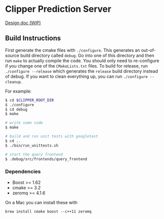 # Clipper Prediction Server


[Design doc (WIP)](https://docs.google.com/a/berkeley.edu/document/d/1Ghc-CAKXzzRshSa6FlonFa5ttmtHRAqFwMg7vhuJakw/edit?usp=sharing)

## Build Instructions

First generate the cmake files with `./configure`. This generates an out-of-source build directory called `debug`.
Go into one of this directory and then run `make` to actually
compile the code. You should only need to re-configure if you change one of the `CMakeLists.txt` files.
To build for release, run `./configure --release` which generates the `release` build directory instead of debug.
If you want to clean everything up, you can run `./configure --cleanup`.

For example:

```bash
$ cd $CLIPPER_ROOT_DIR
$ ./configure
$ cd debug
$ make

# write some code
$ make

# build and run unit tests with googletest
$ cd ..
$ ./bin/run_unittests.sh

# start the query frontend
$ .debug/src/frontends/query_frontend
```

### Dependencies

+ Boost >= 1.62
+ cmake >= 3.2
+ zeromq >= 4.1.6

On a Mac you can install these with 
```
brew install cmake boost --c++11 zeromq
```

